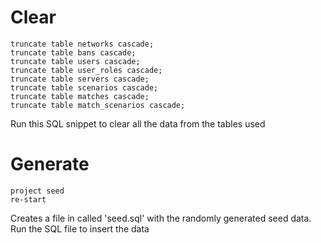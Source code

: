 # Clear

```postgresql
truncate table networks cascade; 
truncate table bans cascade; 
truncate table users cascade; 
truncate table user_roles cascade; 
truncate table servers cascade; 
truncate table scenarios cascade;
truncate table matches cascade;
truncate table match_scenarios cascade;
``` 

Run this SQL snippet to clear all the data from the tables used

# Generate

```sbtshell
project seed
re-start
```

Creates a file in called 'seed.sql' with the randomly generated seed data. Run the SQL file to insert the data

